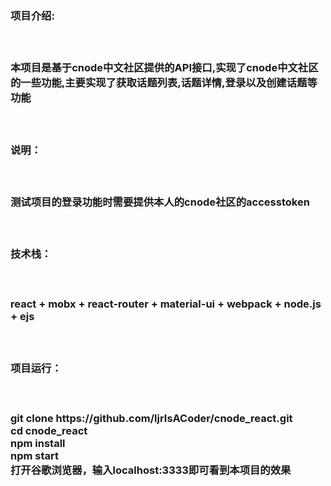 <h3>项目介绍:<h3/> <br/>
<p>本项目是基于cnode中文社区提供的API接口,实现了cnode中文社区的一些功能,主要实现了获取话题列表,话题详情,登录以及创建话题等功能<p/><br/>
<h3>说明：<h3/><br/>
<p>测试项目的登录功能时需要提供本人的cnode社区的accesstoken<p/><br/>
<h3>技术栈：<h3><br/>
<p>react + mobx + react-router + material-ui + webpack + node.js + ejs</p><br/>
<h3>项目运行：<h3><br/>
         <p>git clone https://github.com/ljrIsACoder/cnode_react.git<br/>
         cd cnode_react<br/>
         npm install<br/>
         npm start<br/>
         打开谷歌浏览器，输入localhost:3333即可看到本项目的效果<p/><br/>
